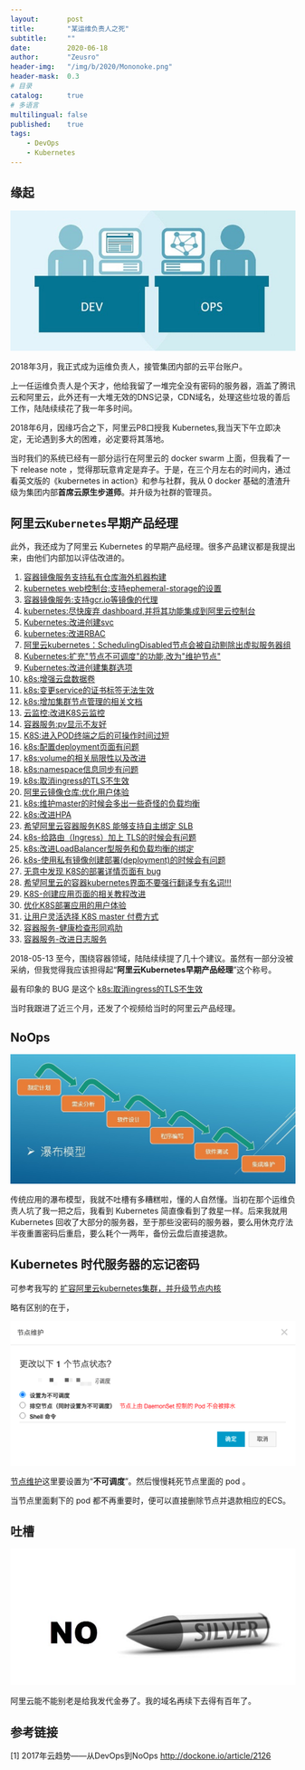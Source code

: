 ```yaml
---
layout:       post
title:        "某运维负责人之死"
subtitle:     ""
date:         2020-06-18
author:       "Zeusro"
header-img:   "/img/b/2020/Mononoke.png"
header-mask:  0.3
# 目录
catalog:      true
# 多语言
multilingual: false
published:    true
tags:
    - DevOps
    - Kubernetes
---
```


## 缘起

![image](/img/in-post/death-of-devops-engineer/devops.jpg)

2018年3月，我正式成为运维负责人，接管集团内部的云平台账户。

上一任运维负责人是个天才，他给我留了一堆完全没有密码的服务器，涵盖了腾讯云和阿里云，此外还有一大堆无效的DNS记录，CDN域名，处理这些垃圾的善后工作，陆陆续续花了我一年多时间。

2018年6月，因缘巧合之下，阿里云P8口授我 Kubernetes,我当天下午立即决定，无论遇到多大的困难，必定要将其落地。

当时我们的系统已经有一部分运行在阿里云的 docker swarm 上面，但我看了一下 release note ，觉得那玩意肯定是弃子。于是，在三个月左右的时间内，通过看英文版的《kubernetes in action》和参与社群，我从 0 docker 基础的渣渣升级为集团内部**首席云原生步道师**。并升级为社群的管理员。

## 阿里云`Kubernetes`早期产品经理

此外，我还成为了阿里云 Kubernetes 的早期产品经理。很多产品建议都是我提出来，由他们内部加以评估改进的。

1. [容器镜像服务支持私有仓库海外机器构建](https://connect.console.aliyun.com/connect/detail/84361)
1. [kubernetes web控制台:支持ephemeral-storage的设置](https://connect.console.aliyun.com/connect/detail/97716)
1. [容器镜像服务:支持gcr.io等镜像的代理](https://connect.console.aliyun.com/connect/detail/78278)
1. [kubernetes:尽快废弃 dashboard,并将其功能集成到阿里云控制台](https://connect.console.aliyun.com/connect/detail/77011)
1. [Kubernetes:改进创建svc](https://connect.console.aliyun.com/connect/detail/75930)
1. [kubernetes:改进RBAC](https://connect.console.aliyun.com/connect/detail/75929)
1. [阿里云kubernetes：SchedulingDisabled节点会被自动剔除出虚拟服务器组](https://connect.console.aliyun.com/connect/detail/73467)
1. [Kubernetes:扩充"节点不可调度"的功能,改为"维护节点"](https://connect.console.aliyun.com/connect/detail/70803)
1. [Kubernetes:改进创建集群选项](https://connect.console.aliyun.com/connect/detail/70665)
1. [k8s:增强云盘数据卷](https://connect.console.aliyun.com/connect/detail/61986)
1. [k8s:变更service的证书标签无法生效](https://connect.console.aliyun.com/connect/detail/57727)
1. [k8s:增加集群节点管理的相关文档](https://connect.console.aliyun.com/connect/detail/56229)
1. [云监控:改进K8S云监控](https://connect.console.aliyun.com/connect/detail/52189)
1. [容器服务:pv显示不友好](https://connect.console.aliyun.com/connect/detail/51523)
1. [K8S:进入POD终端之后的可操作时间过短](https://connect.console.aliyun.com/connect/detail/50469)
1. [k8s:配置deployment页面有问题](https://connect.console.aliyun.com/connect/detail/49659)
1. [k8s:volume的相关局限性以及改进](https://connect.console.aliyun.com/connect/detail/49640)
1. [k8s:namespace信息同步有问题](https://connect.console.aliyun.com/connect/detail/49361)
1. [k8s:取消ingress的TLS不生效](https://connect.console.aliyun.com/connect/detail/48979)
1. [阿里云镜像仓库:优化用户体验](https://connect.console.aliyun.com/connect/detail/48110)
1. [k8s:维护master的时候会多出一些奇怪的负载均衡](https://connect.console.aliyun.com/connect/detail/48072)
1. [k8s:改进HPA](https://connect.console.aliyun.com/connect/detail/48041)
1. [希望阿里云容器服务K8S 能够支持自主绑定 SLB](https://connect.console.aliyun.com/connect/detail/47469)
1. [k8s-给路由（Ingress）加上 TLS的时候会有问题](https://connect.console.aliyun.com/connect/detail/47443)
1. [k8s:改进LoadBalancer型服务和负载均衡的绑定](https://connect.console.aliyun.com/connect/detail/52594)
1. [k8s-使用私有镜像创建部署(deployment)的时候会有问题](https://connect.console.aliyun.com/connect/detail/47147)
1. [无意中发现 K8S的部署详情页面有 bug](https://connect.console.aliyun.com/connect/detail/47034)
1. [希望阿里云的容器kubernetes界面不要强行翻译专有名词!!!](https://connect.console.aliyun.com/connect/detail/46590)
1. [K8S-创建应用页面的相关教程改进](https://connect.console.aliyun.com/connect/detail/43756)
1. [优化K8S部署应用的用户体验](https://connect.console.aliyun.com/connect/detail/43736)
1. [让用户灵活选择 K8S master 付费方式](https://connect.console.aliyun.com/connect/detail/43655)
1. [容器服务-健康检查形同鸡肋](https://connect.console.aliyun.com/connect/detail/40484)
1. [容器服务-改进日志服务](https://connect.console.aliyun.com/connect/detail/40792)

2018-05-13 至今，围绕容器领域，陆陆续续提了几十个建议。虽然有一部分没被采纳，但我觉得我应该担得起“**阿里云Kubernetes早期产品经理**”这个称号。

最有印象的 BUG 是这个
[k8s:取消ingress的TLS不生效](https://connect.console.aliyun.com/connect/detail/48979)

当时我跟进了近三个月，还发了个视频给当时的阿里云产品经理。

## NoOps

![image](/img/in-post/death-of-devops-engineer/waterfall.jpg)

传统应用的瀑布模型，我就不吐槽有多糟糕啦，懂的人自然懂。当初在那个运维负责人坑了我一把之后，我看到 Kubernetes 简直像看到了救星一样。后来我就用 Kubernetes 回收了大部分的服务器，至于那些没密码的服务器，要么用休克疗法半夜重置密码后重启，要么耗个一两年，备份云盘后直接退款。

## Kubernetes 时代服务器的忘记密码

可参考我写的
[扩容阿里云kubernetes集群，并升级节点内核](https://developer.aliyun.com/article/756235)

略有区别的在于，

![image](/img/in-post/death-of-devops-engineer/QQ20200618-163420.png)

[节点维护](https://cs.console.aliyun.com/#/k8s/node/list)这里要设置为“**不可调度**”。然后慢慢耗死节点里面的 pod 。

当节点里面剩下的 pod 都不再重要时，便可以直接删除节点并退款相应的ECS。

## 吐槽

![image](/img/in-post/death-of-devops-engineer/no-silver.jpg)

阿里云能不能别老是给我发代金券了。我的域名再续下去得有百年了。

## 参考链接

[1]
2017年云趋势——从DevOps到NoOps
http://dockone.io/article/2126
